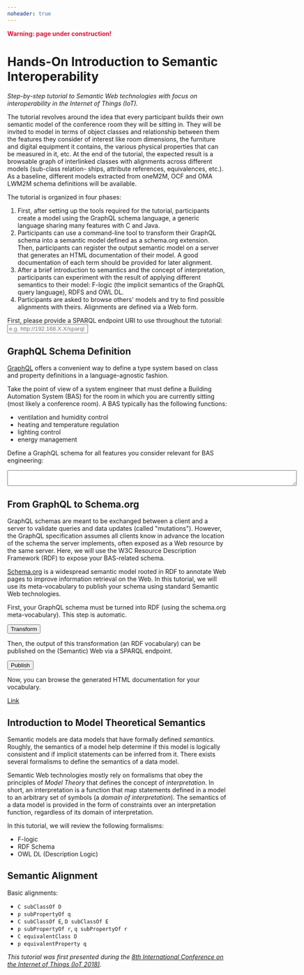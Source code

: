 ```yaml
---
noheader: true
---
```


<p style="color:crimson;font-weight:bold;">
  Warning: page under construction!
</p>

# Hands-On Introduction to Semantic Interoperability

_Step-by-step tutorial to Semantic Web technologies with focus on
interoperability in the Internet of Things (IoT)._

The tutorial revolves around the idea that every participant builds their own
semantic model of the conference room they will be sitting in. They will be
invited to model in terms of object classes and relationship between them the
features they consider of interest like room dimensions, the furniture and
digital equipment it contains, the various physical properties that can be
measured in it, etc. At the end of the tutorial, the expected result is a
browsable graph of interlinked classes with alignments across different models
(sub-class relation- ships, attribute references, equivalences, etc.). As a
baseline, different models extracted from oneM2M, OCF and OMA LWM2M schema
definitions will be available.

The tutorial is organized in four phases:
1. First, after setting up the tools required for the tutorial, participants
create a model using the GraphQL schema language, a generic language sharing
many features with C and Java.
2. Participants can use a command-line tool to transform their GraphQL
schema into a semantic model defined as a schema.org extension. Then,
participants can register the output semantic model on a server that generates
an HTML documentation of their model. A good documentation
of each term should be provided for later alignment.
3. After a brief introduction to semantics and the concept of interpretation,
participants can experiment with the result of applying different semantics
to their model: F-logic (the implicit semantics of the GraphQL query
language), RDFS and OWL DL.
4. Participants are asked to browse others' models and try to find possible
alignments with theirs. Alignments are defined via a Web form.

First, please provide a SPARQL endpoint URI to use throughout the tutorial:
<input id="sparql-input" type="url" placeholder="e.g. http://192.168.X.X/sparql"/>

## GraphQL Schema Definition

[GraphQL](http://facebook.github.io/graphql/June2018/) offers a convenient
way to define a type system based on class and property definitions in a
language-agnostic fashion.

Take the point of view of a system engineer that must define a Building
Automation System (BAS) for the room in which you are currently sitting
(most likely a conference room). A BAS typically has the following
functions:
 - ventilation and humidity control
 - heating and temperature regulation
 - lighting control
 - energy management

Define a GraphQL schema for all features you consider relevant for
BAS engineering:

<p>
  <div>
    <textarea id="graphql-text" cols="80"></textarea>
  </div>
</p>

## From GraphQL to Schema.org

GraphQL schemas are meant to be exchanged between a client and a server
to validate queries and data updates (called "mutations"). However, the GraphQL
specification assumes all clients know in advance the location of the schema
the server implements, often exposed as a Web resource by the same server.
Here, we will use the W3C Resource Description Framework (RDF) to expose your
BAS-related schema.

[Schema.org](http://schema.org/) is a widespread semantic model rooted in
RDF to annotate Web pages to improve information retrieval on the Web. In this
tutorial, we will use its meta-vocabulary to publish your schema using standard
Semantic Web technologies.

First, your GraphQL schema must be turned into RDF (using the schema.org
meta-vocabulary). This step is automatic.

<button id="transform-button">Transform</button>

Then, the output of this transformation (an RDF vocabulary) can be published
on the (Semantic) Web via a SPARQL endpoint.

<button id="publish-button">Publish</button>

Now, you can browse the generated HTML documentation for your vocabulary.

<a id="browse-anchor" href="">Link</a>

## Introduction to Model Theoretical Semantics

Semantic models are data models that have formally defined _semantics_.
Roughly, the semantics of a model help determine if this model is logically
consistent and if implicit statements can be inferred from it. There
exists several formalisms to define the semantics of a data model.

Semantic Web technologies mostly rely on formalisms that obey the principles
of _Model Theory_ that defines the concept of _interpretation_. In short,
an interpretation is a function that map statements defined in a model to
an arbitrary set of symbols (a _domain of interpretation_). The semantics
of a data model is provided in the form of constraints over an interpretation
function, regardless of its domain of interpretation.

In this tutorial, we will review the following formalisms:
 - F-logic
 - RDF Schema
 - OWL DL (Description Logic)

## Semantic Alignment

Basic alignments:
 - `C subClassOf D`
 - `p subPropertyOf q`
 - `C subClassOf E`, `D subClassOf E`
 - `p subPropertyOf r`, `q subPropertyOf r`
 - `C equivalentClass D`
 - `p equivalentProperty q`

_This tutorial was first presented during the [8th International Conference on
the Internet of Things (IoT 2018)](http://www.iot-conference.org/)._

<!-- see /js/graphql2rdf.js for original source file -->
<script type="text/javascript" src="/js/graphql2rdf.bundle.js"></script>

<script type="text/javascript">
const graphql2rdf = require('graphql2rdf');

const si = document.getElementById('sparql-input'),
      tb = document.getElementById('transform-button'),
      pb = document.getElementById('publish-button'),
      gt = document.getElementById('graphql-text');

let endpoint = null;
let vocab = null;

si.oninput = function(ev) {
	endpoint = si.value;
};
	  
tb.onclick = function(ev) {
	// TODO construct base from sparql
	// TODO error handling
	// TODO show vocab in DOM
	vocab = graphql2rdf.rdfVocabulary(gt.value, 'http://example.org/ns1/');
};

pb.onclick = function(ev) {
	// TODO error handling
	if (endpoint == null) throw new Error('SPARQL endpoint not set.');
	if (vocab == null) throw new Error('Vocabulary not available.');
	
	// TODO generate user ID (one per computer)
	let graph = 'urn:ns1';
	let uri = endpoint + '?graph=' + graph;
	let req = new Request(uri, {
		method: 'PUT',
		headers: { 'Content-Type': 'application/ld+json' },
		body: JSON.stringify(vocab)
	});
	
	fetch(req).then(function(resp) {
		// TODO error handling and OK feedback
		console.log(resp);
	});
};
</script>